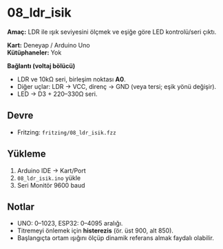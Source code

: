 # 08_ldr_isik
**Amaç:** LDR ile ışık seviyesini ölçmek ve eşiğe göre LED kontrolü/seri çıktı.

**Kart:** Deneyap / Arduino Uno  
**Kütüphaneler:** Yok

**Bağlantı (voltaj bölücü)**
- LDR ve 10kΩ seri, birleşim noktası **A0**.
- Diğer uçlar: LDR → VCC, direnç → GND (veya tersi; eşik yönü değişir).
- LED → D3 + 220–330Ω seri.

## Devre
- Fritzing: `fritzing/08_ldr_isik.fzz`

## Yükleme
1) Arduino IDE → Kart/Port  
2) `08_ldr_isik.ino` yükle  
3) Seri Monitör 9600 baud

## Notlar
- UNO: 0–1023, ESP32: 0–4095 aralığı.
- Titremeyi önlemek için **histerezis** (ör. üst 900, alt 850).
- Başlangıçta ortam ışığını ölçüp dinamik referans almak faydalı olabilir.


